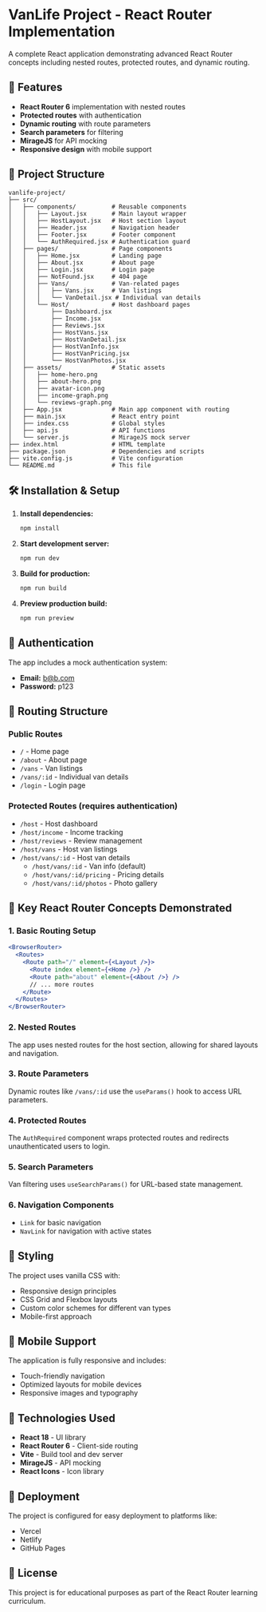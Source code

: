 # VanLife Project - React Router Implementation

A complete React application demonstrating advanced React Router concepts including nested routes, protected routes, and dynamic routing.

## 🚀 Features

- **React Router 6** implementation with nested routes
- **Protected routes** with authentication
- **Dynamic routing** with route parameters
- **Search parameters** for filtering
- **MirageJS** for API mocking
- **Responsive design** with mobile support

## 📁 Project Structure

```
vanlife-project/
├── src/
│   ├── components/          # Reusable components
│   │   ├── Layout.jsx       # Main layout wrapper
│   │   ├── HostLayout.jsx   # Host section layout
│   │   ├── Header.jsx       # Navigation header
│   │   ├── Footer.jsx       # Footer component
│   │   └── AuthRequired.jsx # Authentication guard
│   ├── pages/               # Page components
│   │   ├── Home.jsx         # Landing page
│   │   ├── About.jsx        # About page
│   │   ├── Login.jsx        # Login page
│   │   ├── NotFound.jsx     # 404 page
│   │   ├── Vans/            # Van-related pages
│   │   │   ├── Vans.jsx     # Van listings
│   │   │   └── VanDetail.jsx # Individual van details
│   │   └── Host/            # Host dashboard pages
│   │       ├── Dashboard.jsx
│   │       ├── Income.jsx
│   │       ├── Reviews.jsx
│   │       ├── HostVans.jsx
│   │       ├── HostVanDetail.jsx
│   │       ├── HostVanInfo.jsx
│   │       ├── HostVanPricing.jsx
│   │       └── HostVanPhotos.jsx
│   ├── assets/              # Static assets
│   │   ├── home-hero.png
│   │   ├── about-hero.png
│   │   ├── avatar-icon.png
│   │   ├── income-graph.png
│   │   └── reviews-graph.png
│   ├── App.jsx              # Main app component with routing
│   ├── main.jsx             # React entry point
│   ├── index.css            # Global styles
│   ├── api.js               # API functions
│   └── server.js            # MirageJS mock server
├── index.html               # HTML template
├── package.json             # Dependencies and scripts
├── vite.config.js           # Vite configuration
└── README.md                # This file
```

## 🛠️ Installation & Setup

1. **Install dependencies:**
   ```bash
   npm install
   ```

2. **Start development server:**
   ```bash
   npm run dev
   ```

3. **Build for production:**
   ```bash
   npm run build
   ```

4. **Preview production build:**
   ```bash
   npm run preview
   ```

## 🔐 Authentication

The app includes a mock authentication system:

- **Email:** b@b.com
- **Password:** p123

## 🧭 Routing Structure

### Public Routes
- `/` - Home page
- `/about` - About page
- `/vans` - Van listings
- `/vans/:id` - Individual van details
- `/login` - Login page

### Protected Routes (requires authentication)
- `/host` - Host dashboard
- `/host/income` - Income tracking
- `/host/reviews` - Review management
- `/host/vans` - Host van listings
- `/host/vans/:id` - Host van details
  - `/host/vans/:id` - Van info (default)
  - `/host/vans/:id/pricing` - Pricing details
  - `/host/vans/:id/photos` - Photo gallery

## 🎯 Key React Router Concepts Demonstrated

### 1. Basic Routing Setup
```jsx
<BrowserRouter>
  <Routes>
    <Route path="/" element={<Layout />}>
      <Route index element={<Home />} />
      <Route path="about" element={<About />} />
      // ... more routes
    </Route>
  </Routes>
</BrowserRouter>
```

### 2. Nested Routes
The app uses nested routes for the host section, allowing for shared layouts and navigation.

### 3. Route Parameters
Dynamic routes like `/vans/:id` use the `useParams()` hook to access URL parameters.

### 4. Protected Routes
The `AuthRequired` component wraps protected routes and redirects unauthenticated users to login.

### 5. Search Parameters
Van filtering uses `useSearchParams()` for URL-based state management.

### 6. Navigation Components
- `Link` for basic navigation
- `NavLink` for navigation with active states

## 🎨 Styling

The project uses vanilla CSS with:
- Responsive design principles
- CSS Grid and Flexbox layouts
- Custom color schemes for different van types
- Mobile-first approach

## 📱 Mobile Support

The application is fully responsive and includes:
- Touch-friendly navigation
- Optimized layouts for mobile devices
- Responsive images and typography

## 🔧 Technologies Used

- **React 18** - UI library
- **React Router 6** - Client-side routing
- **Vite** - Build tool and dev server
- **MirageJS** - API mocking
- **React Icons** - Icon library

## 🚀 Deployment

The project is configured for easy deployment to platforms like:
- Vercel
- Netlify
- GitHub Pages

## 📝 License

This project is for educational purposes as part of the React Router learning curriculum.


